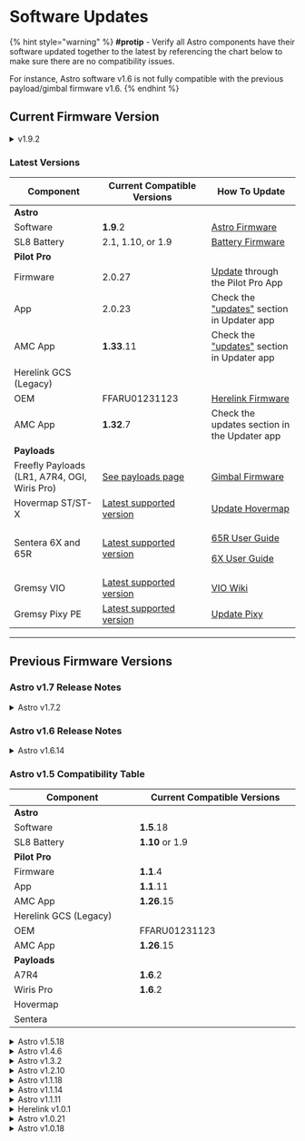 # Software Updates

{% hint style="warning" %}
**#protip​** - ​Verify all Astro components have their software updated together to the latest by referencing the chart below to make sure there are no compatibility issues.

For instance, Astro software v1.6 is not fully compatible with the previous payload/gimbal firmware v1.6.
{% endhint %}



## Current Firmware Version

<details>

<summary>v1.9.2</summary>

* **Summary**: Introduces Astro Max and Freefly OGI Payload
* **Release Date**: January 2024
* **Versions in this package**:&#x20;
  * Astro Skynode: v1.9.2
  *   AMC: 1.33.11


*   **Notes**

    Astro v1.7 -> v1.9

    * New: Freefly OGI Payload support
    * Fix: Adds GPS tagging from GPS altitude. This is a patch to improve height accuracy in RTK tagged images.
    * Fix: Remove button mapping fltmode5 = -1. It was causing issues if the assigned channel was active.
    * Fix (going from v1.9.1 to v1.9.2): Freefly has identified an issue in Astro Max firmware v1.9.1 where the system may fail to detect landing and thus not disarm. v1.9.2 has a parameter value update to correct this issue.

    \


    AMC v1.32.7 -> v1.33.11

    * New: Freefly OGI Payload support
      * Adds custom camera actions 1-3
      * Custom camera action 1 is mapped to GEM on/off.



</details>



### Latest Versions

<table data-full-width="true"><thead><tr><th width="221">Component</th><th width="248">Current Compatible Versions</th><th width="245">How To Update</th></tr></thead><tbody><tr><td><strong>Astro</strong></td><td></td><td></td></tr><tr><td>                Software</td><td><strong>1.9</strong>.2</td><td><a href="software.md#updating-astro-firmware">Astro Firmware</a></td></tr><tr><td>                SL8 Battery</td><td>2.1, 1.10, or 1.9</td><td><a href="https://app.gitbook.com/s/-LaNHxABbg20hfA0zTDQ/products/superlight-batteries/maintenance#firmware-update">Battery Firmware</a></td></tr><tr><td><strong>Pilot Pro</strong></td><td></td><td></td></tr><tr><td>                Firmware</td><td>2.0.27</td><td><a href="https://freefly.gitbook.io/pilot-pro-public/maintenance/software-and-firmware-updates#how-to-update-pilot-pro-firmware">Update</a> through the Pilot Pro App</td></tr><tr><td>                App</td><td>2.0.23</td><td>Check the <a href="https://freefly.gitbook.io/pilot-pro-public/maintenance/software-and-firmware-updates#app-updates">"updates"</a> section in Updater app</td></tr><tr><td>                AMC App</td><td><strong>1.33</strong>.11</td><td>Check the <a href="https://freefly.gitbook.io/pilot-pro-public/maintenance/software-and-firmware-updates#app-updates">"updates"</a> section in Updater app</td></tr><tr><td>Herelink GCS (Legacy)</td><td></td><td></td></tr><tr><td>                OEM</td><td>FFARU01231123</td><td><a href="../../other-user-manuals/ecosystem/components/pilot-handsets/herelink-controller-maintenance/updating-herelink-software.md">Herelink Firmware</a></td></tr><tr><td>                AMC App</td><td><strong>1.32</strong>.7</td><td>Check the updates section in the Updater app</td></tr><tr><td><strong>Payloads</strong></td><td></td><td></td></tr><tr><td>Freefly Payloads (LR1, A7R4, OGI, Wiris Pro)</td><td><a href="https://freefly.gitbook.io/astro-public/other-user-manuals/freefly-payloads/workflows-maintenance-updates/gimbal-firmware">See payloads page</a></td><td><a href="https://freefly.gitbook.io/astro-public/other-user-manuals/payloads/lr1-payload/gimbal-and-camera-software">Gimbal Firmware</a></td></tr><tr><td>Hovermap ST/ST-X</td><td><a href="https://freefly.gitbook.io/astro-public/other-user-manuals/3rd-party-payloads/hovermap-st-x-lidar/hovermap-setup-on-astro">Latest supported version</a></td><td><a href="https://knowledge.emesent.com/hovermap">Update Hovermap</a></td></tr><tr><td>Sentera 6X and 65R</td><td><a href="https://freefly.gitbook.io/astro-public/other-user-manuals/3rd-party-payloads/sentera-6x-65r">Latest supported version</a></td><td><p><a href="https://sentera.gitbook.io/65r-sensor-user-guide">65R User Guide</a></p><p><a href="https://sentera.gitbook.io/6x-multispectral-sensor-user-guide">6X User Guide</a></p></td></tr><tr><td>Gremsy VIO</td><td><a href="https://freefly.gitbook.io/astro-public/other-user-manuals/3rd-party-payloads/gremsy-vio">Latest supported version</a></td><td><a href="https://docs.gremsy.com/payloads/vio">VIO Wiki</a></td></tr><tr><td>Gremsy Pixy PE</td><td><a href="https://freefly.gitbook.io/astro-public/other-user-manuals/3rd-party-payloads/gremsy-pixy-pe">Latest supported version</a></td><td><a href="https://docs.gremsy.com/pixy-and-mio/pixy-u">Update Pixy</a></td></tr></tbody></table>









***

## Previous Firmware Versions

### Astro v1.7 Release Notes

<details>

<summary>Astro v1.7.2</summary>

* **Summary**: Introduces integration for LR1 Thermal Module \[Boson 640R], and various improvements
* **Release Date**: September 2024
* **Versions in this package**:&#x20;
  * Astro Skynode: v1.7.2
  *   AMC: 1.32.7


* **Notes**
  * **Read more details** [**here**](astro-software-v1.7-whats-new.md)**!**
  * New: Integrated LR1 Thermal Module \[Boson 640R]. Includes spot metering and digital zoom up to 8x
  * New: Digital Zoom 1.0 to 4.0x digital zoom on LR1 and A7R4 Payloads for live preview and saved images/videos.&#x20;
  * New: Tap to Focus for LR1 and A7R Payloads
  * New: Payload zoom on Pilot Pro right side rocker. Zoom function is now mapped to the right hand rocker (below R1 button) on Pilot Pro. This works for LR1 Payload, AR4 Payload, Thermal Module for LR1, Wiris Pro Payload
  * Fixes and Improvements:
    * LR1 Payload - Fixed an overheat condition on bootup
    * LR1 Payload - Fixed soft focus in infinity focus mode
    * A7R4 Payload - Removed incorrect 50mm infinity focus setting
    * AMC - Removed Structure Scan
    * AMC - LR1 and Thermal Module appear as EO/IR toggle when both connected
    * Distance Sensor Module - can now select between ft. and meters
    * Distance Sensor Module - displays +99m when max range is reached
    * Added support for up to 3 cameras on Astro

- **Known Issues:**
  * Slow Mode's zoom rate scaling requires reinstallation. To enable it again, go to 10.41.1.1 Astro settings, find installed applications, and press the settings button on the Slow Mode app to initialize it.
  * Currently, video can only be recorded on LR1 and one additional camera (ex: LR1 and Thermal) simultaneously. Wiris Pro is treated in the software as one camera



</details>



### Astro v1.6 Release Notes

<details>

<summary>Astro v1.6.14</summary>

* **Summary**: Support for Astro Prime, Blue, and LR1 Payload
* **Release Date**: July 2024
* **Package version number**:  v1.6



**What's New**

* Integration with Freefly’s **Doodle radio modules**, an NDAA and Blue approved radio module.
  * Freefly built firmware with optimized configurations for real-world Astro flights.
  * Pairing Manager
  * Channel change settings
  * Logging option
  * Firmware updates
  * Option to enable RJ45

- Blue Security features that make Astro an approved[ Blue UAS](https://www.diu.mil/blue-uas-cleared-list)
  * Ability to enable/disable individual security features.
  * • Ability to add multi-user authentication for admins.
  * Stealth logging option that removes positional information from logs. (Please note that having this mode turned on will conflict with PPK mapping workflow)

* Mapping and Mission
  * Metadata updates:
    * See the latest version [here](https://docs.google.com/spreadsheets/d/1xIpZqTWhw0xUHtjHwL9-C6rHBFWwdkcftMq3vk0WBdo/edit?usp=sharing)
    * Added coordinate system to JPEG XMP metadata.
    * Added use of UTC time for date and time in Exif metadata.
    * Added RTK accuracy tag to XMP.
    * Fixed camera attitude in XMP tags.
    * Moved from DJI to Pixhawk XMP block. **This is important to note for mapping workflows**
  * Improved error handling when USB storage is disconnected.
  * PPK processing stability improvements.
  * New mission manager menu for integration with Auterion Suite Mission Sync.
  * Increased Corridor Scan max width to 500m.

- Payload
  * Integration with Freefly’s new Sony LR1 payload
    * Advanced payload parameters in AMC
    * Automatic tuning profiles based on detected lens.
  * Video recording settings for A7R and LR1 payloads.
  * Added JPEG quality setting options to the menu.
  * Fixed the gimbal angles display in AMC.
  * AMC now displays payload gimbal firmware version number.
  * Fixed gimbal tilt drift caused by AMC&#x20;

* Exposed the option to set COM\_RC\_OVERRIDE behavior in AMC safety tab. When this setting is enabled moving the RC sticks immediately gives control back to the pilot by automatically switching to Position mode and if position is unavailable, then to Altitude mode.



**Known Issues**

* **A7R4 and Wiris payloads** need their gimbal firmware updated to v1.7 or above. Not doing so will result in compatibility issues in performance.
*   **Hovermap ST-X payload** requires two parameter changes to work with 1.6 FW.&#x20;

    * Set MAV\_2\_MODE = Normal
    * Set COM\_RC\_IN\_MODE = RC Transmitter Only

    Hovermap is not yet compatible with Astro Blue/Doodle variant.&#x20;



</details>



### Astro v1.5 Compatibility Table

<table data-full-width="false"><thead><tr><th width="221">Component</th><th width="285">Current Compatible Versions</th></tr></thead><tbody><tr><td><strong>Astro</strong></td><td></td></tr><tr><td>                Software</td><td><strong>1.5</strong>.18</td></tr><tr><td>                SL8 Battery</td><td><strong>1.10</strong> or 1.9</td></tr><tr><td><strong>Pilot Pro</strong></td><td></td></tr><tr><td>                Firmware</td><td><strong>1.1</strong>.4</td></tr><tr><td>                App</td><td><strong>1.1</strong>.11</td></tr><tr><td>                AMC App</td><td><strong>1.26</strong>.15</td></tr><tr><td>Herelink GCS (Legacy)</td><td></td></tr><tr><td>                OEM</td><td>FFARU01231123</td></tr><tr><td>                AMC App</td><td><strong>1.26</strong>.15</td></tr><tr><td><strong>Payloads</strong></td><td></td></tr><tr><td>                A7R4</td><td><strong>1.6</strong>.2</td></tr><tr><td>                Wiris Pro</td><td><strong>1.6</strong>.2</td></tr><tr><td>                Hovermap</td><td></td></tr><tr><td>                Sentera</td><td></td></tr></tbody></table>



<details>

<summary>Astro v1.5.18</summary>

* **Summary**: Remote ID Support, Astro FPV integration, ESRI Site Scan and other bugfixes
* **Release Date**: March 2024
* **Versions in this package**:&#x20;
  * Astro Skynode: v1.5.18
  *   AMC (Android): v1.26.15


* **Notes**
  * New: [Standard Remote ID Integration](../../other-user-manuals/ecosystem/faa-remote-identification-rid.md)
  * New: [Astro FPV Support](https://store.freeflysystems.com/products/optional-fpv-system-for-astro)
  * New: Added [Sentera 6X and 65R](https://freeflysystems.com/payloads) options to AMC
  * ESRI Site Scan is now compatible with Astro v1.5 and above
  * Mission and Surveying Fixes:
    * Fixed a bug in the execution of missions with altitude changes. There was an issue with aircraft not always following the intended vertical flight trajectory between waypoints.
    * Fixed a bug where geotagged altitudes could be wrong when using a USB camera
    * Improved the Sony A7RIV triggering consistency during surveys. The jitter between triggers is now significantly reduced
    * Improved RTK geotagging. Previously, the vehicle's location was used to geotag images onboard the vehicle. Although the PPK workflow corrects for any shift during post-processing, accurate RTK geotagging must occur onboard for optimal precision.
    * Improved the speed in generating the necessary onboard PPK files by over 3 times
    * Fixed an issue with PPK process writing the same capture event twice in the Rinex file
    * Fixed issue that would cause the PPK status in AMC to be incorrect. In some cases the processing popup would never show up while in other cases it would show up but never go away
    * Fixed the 200 feet constrain on corridor width limit
    * **Known issue:** Site Scan Reality Engine does not correctly process the gimbal attitude, resulting in poor output maps. [Current workaround](https://freefly.gitbook.io/astro-public/other-user-manuals/payloads/a7r4-mapping-payload/operating-handbook/pro-tips) is to use the Legacy Engine
  * More
    * Optimized video streaming to the GCS by reducing the number of data spikes over the radio link
    * Added VEHICLE\_MANUFACTURER and MODEL for XMP metadata for easy ingestion by Trimble Business Center
    * Updated max yaw rate to 75 deg/s for more precise control
    * Added a guard to battery emergency logic. If a battery reports a sudden jump to 0% state of charge, Astro will do additional checks to see if this might be a faulty report, then it will initiate an RTL instead of a direct Land action.
    * Fixed and issue where slow mode intermittently using wrong camera for scaling
    * Improved data usage by not uploading photos to the suite that are taken while the drone is disarmed
    * Optimized photo storage on external USB stick. Depending on the usb stick write speed there could be situations where the photo storage would slow down the rest of the payload operations.
    * Fixed an issue that would cause the payload to never be detected after a brief payload disconnection
    * Added ability to center map on vehicle, on payload Center Field of View or both
    * Added software compatibility check between AMC and AuterionOS



</details>

<details>

<summary>Astro v1.4.6</summary>

* **Summary**: Introduces the Pilot Pro integration
* **Release Date**: November 2023
* **Versions in this package**:&#x20;
  *   Astro Skynode: v1.4.6


* **Notes**
  * **(Read more details** [**here**](astro-software-v1.4-whats-new.md)**)**
  * New: Pilot Pro Integration
  * New: Velocity Control (aka Slow Speed Mode)
  * Operational Behavior Changes
  * Herelink GCS Updates
  * User Interface (UI) Enhancements
  * Status and Monitoring Improvements
  * Photo Gallery Updates
  * Mapping and Mission Planning Updates
  * Auterion Suite Integration Updates
  * Fixes and Improvements

- **Known Issues:**
  * ESRI Site Scan Flight for ArcGIS is not supported with this software bundle.&#x20;
- **Important Note** for Herelink users -> [switching-to-freefly-updater.md](../../other-user-manuals/ecosystem/components/pilot-handsets/herelink-controller-maintenance/switching-to-freefly-updater.md "mention")



</details>

<details>

<summary>Astro v1.3.2</summary>

* **Summary**: Astro Software release that introduces the Wiris payload integration
* **Release Date**: June 2023
* **Versions in this package**:&#x20;
  *   Astro Skynode: v1.3.2

      * Herelink OEM build number: FFARU01230623


* **Notes**
  * **Introducing the Wiris Payload Integration.** [Read the manual here!](../../other-user-manuals/freefly-payloads/wiris-pro-payload/)
  * New service provider for terrain follow with v1.17.18. (AMC v1.17.17 or earlier will no longer have the terrain follow working starting July 2023)
  * Bugfix for a rare issue where orbit start commands would get delayed for multiple minutes



* **Known Issues:**
  * Herelink suggests that you should update the Air unit as well. However you don't need to update the air unit.
  * ESRI Site Scan Flight for ArcGIS soon to add support for this firmware

</details>

<details>

<summary>Astro v1.2.10</summary>

* **Summary**: Major Astro Software release that includes new Compassless flight mode, and dozens of new features and improvements
* **Release Date**: May 2023
* **Versions in this package**:&#x20;
  * Astro Skynode: v1.2.10
  * Herelink OEM build number: FFSRU01230515
* **Known Issues:**
  * v1.2.10 may display itself as v1.2.9 in AMC or in the Auterion Suite
  * Herelink suggests that you should update the Air unit as well. However, you don't need to update the air unit.
  * ESRI Site Scan Flight for ArcGIS soon to add support for this firmware
  * AMC Photo Gallery doesn't always load. This will be fixed soon

**Download** [**here**](https://drive.google.com/file/d/1Qp3qI54sjc3dEn-yHZDAYMRWuPZuaeQ3/view)

**Read more details** [**here**](astro-software-v1.2-whats-new.md)

</details>

<details>

<summary>Astro v1.1.18</summary>

* **Summary**: Several hotfixes that address safety critical issues
* **Release Date**: February 2023
* **Versions in this package**:&#x20;
  * Astro Skynode: v1.1.18
  * Herelink OEM build number: FFARU010624

**Notes**

* **Several hotfixes that address SD Card driver and priority issues that caused an Astro to crash**
  * Hotfixed SD Card driver to eliminate a possible hang when the SD card is disconnected during a wait for write to complete. This was the initial cause of the crash that triggered grounding
  * Removed PX4’s emergency logger priority boost mechanism which could hang the system if the logger or log\_writer thread was already hung (possibly due to the above issue). This priority boost is what promoted the stuck logging thread to max priority, with the intent of capturing what was wrong, but instead caused the processor to hang in the high priority loop.
  * Increase semaphore holder slots so that there is no situation where it could run out during a resource contention. This can happen during shutdown where multiple modules write parameters at the same time.&#x20;
  * Hotfixed px4io module to ensure DMA is properly closed and restarted in case of a transfer failure
  * Hotfixed px4io module to ensure that in case of corrupted SBUS data, the input processor can’t try and process more than the valid data

- **Hotfix for GPS dropouts affecting Astro functionality**
  * Default GPS configuration now disables Beidou constellation processing on the F9P GPS. There is a suspected weakness in the GPS firmware where bad SBAS data may cause added CPU load on the GPS and it becomes overloaded, which may cause GPS lock to drop for a few seconds.&#x20;

* **Known issue:** During testing, a Freefly Engineering aircraft failed to fully complete the disarm process. The motors shutdown, but the system hung. This has happened 3 times to this specific aircraft, including on older firmware. It is still being investigated, but we don’t believe this was added in this firmware. It has only happened to one vehicle, and failed safely each time.

- **Testing for this release included**
  * Hotfix specific test plan for the new changes
  * Full software validation testing
  * 50+ hours of functional flight time across over 10 pilots and Astros



**Read more details** [here](https://docs.google.com/document/d/1FyLmrl8n_S8AF9IlVJMZwn4WO1uzZpPA2jt0hxa9zwM/edit#heading=h.bf7erfhck8fc)



</details>

<details>

<summary>Astro v1.1.14</summary>

* **Summary**: Introducting ESRI Site Scan for ArcGIS integration
* **Release Date**: September 2022
* **Versions in this package**:&#x20;
  * Astro Skynode: v1.1.14
  * Herelink OEM build number: FFARU010624

**Notes**

* **New Feature:** Integration with ESRI Site Scan for ArcGIS!&#x20;
  * Complete solution - Freefly Astro integrated with Site Scan for ArcGIS provides a complete end-to-end drone mapping solution. From drone hardware, automated flight planning and execution, online and offline, to imagery processing on the cloud or on desktop, to advanced analysis in ArcGIS…
* **New Feature:** ExFat support. You can now use USB drives with any memory size, and format them using a Windows computer. Simply select ExFat format.&#x20;
* **Improvement:** auterionOS and AMC now uses a global counter for the pictures taken
* **Bugfix:** Fixed the camera pre-flight check fails

</details>

<details>

<summary>Astro v1.1.11</summary>

* **Summary**: Astro Map initial release
* **Release Date**: May 2022
* **Versions in this package**:&#x20;
  * Astro Skynode: v1.1.11
  * Herelink OEM build number: FFARU01220425

**Notes**

*   **Operational Behavior Changes**

    * **New Feature - Failsafe change**: Before executing critical and emergency battery failsafes, Astro now switches to “hold” mode for 10 seconds and shows an alert on the AMC. This allows the pilot to have an opportunity to take any manual action, such as aborting the RTL incase vehicle is operating below obstacles. RTL can be be cancelled by selecting any other flight mode.
    * **New Feature - Initial mode behavior change**: Astro will now boot into PENDING mode, and will transition to Position mode when GPS accuracy requirements are met. This prevents accidentally taking off before the Position mode is available and being confused as to why position hold and RTL failsafe is unavailable. If the pilot wants to takeoff before this (without GPS), they can switch to Altitude or Manual mode.&#x20;
    * New Feature: Astro will now go through a 3 stage landing for a smoother touchdown. This autoland is available within 50m horizontally and 30m vertically from the takeoff location. Outside of these bounds, Astro will autoland using the 2 stage touchdown, as it did in v1.0.21.
    * Improvement: Mission pause and resume actions will resume the mission from the last completed waypoint
    * Improvement: Mission and cruise speed defaults are set to 10 m/s
    * Improvement: Default mission altitude is set to 50m


*   **System and Other Changes**

    * New Feature: Astro will now GPS geotag the photos with high accuracy and move them any attached USB storage device. High accuracy is achieved with the integration of camera hotshoe signals, and 1PPS time synchronization
    * New Feature: Astro will automatically write GPS observation files to any attached USB storage device at end of flight for use in PPK processing of flight path or photos. If the aircraft is powered off before observation file writing is complete, it will be placed in a recovery folder on the USB drive at next boot.
    * New Feature: Herelink runs an additional app (Skyway) to route telemetry and video to hotspot devices. This allows connection of multiple devices to Herelink hotspot and stream data and video from Astro
    * Improvement: Astro prevents flashing non-Astro firmware releases to Skynode
    * Improvement: Astro requires a magnetometer calibration after firmware update and parameter reset


*   **AMC Changes**

    * New Feature: AMC will display estimated flight time remaining in minutes as a bar at the top of the screen
    * New Feature: Herelink radio signal strength indicator in status bar
    * New Feature: Support for Astro Map system
    * New Feature: Progress indicator after landing to let users know when GPS observations are done processing. You can set aircraft parameter GPS\_DUMP=0  to silence this notification (which will also disable writing data necessary for PPK processing).
    * Improvement: AMC now runs in background. Minimizing AMC app won’t trigger datalink failsafe
    * Improvement: Auterion suite pilot login
    * Improvement: Terrain collision calculations are improved when planning a mission
    * Improvement: UI for maximizing video window is improved
    * Bugfix: Performance impact of capturing hundreds of photos during a survey is reduced
    * Bugfix: Corridor scan will now trigger photos on all flight legs


*   **Developer/advanced user Changes**

    * New Feature: 1PPS pulse is available on the IO board ZPD connector
    * New Feature: Support for Mavlink Gimbal protocol V2 - [https://mavlink.io/en/services/gimbal\_v2.html](https://mavlink.io/en/services/gimbal_v2.html)
    * New Feature: Camera trigger and feedback is enabled
    * Improvement: External serial port is renamed from TELEM4 to PPB. Baud is now configured with SER\_PPB\_BAUD. Default baud rate is now 921600
    * Improvement: Astro now requires Smart batteries with firmware v1.9 and above (this should only impact beta testers, v1.9 was the initial public battery release firmware).


*   **More Details**

    * Astro v1.1.11 is based on AuterionOS 2.5 and APX4 2.5. Here are the detailed base image [release notes](https://docs.auterion.com/release-notes/flight-control/apx4-2.5/apx4-2.5.0)


* **Known Issues**
  * Switching from photo to video mode will work, however AMC will display an incorrect warning that it failed.

</details>

<details>

<summary>Herelink v1.0.1</summary>

* **Summary**: Herelink bugfix release
* **Release Date**: September 2021
* **Versions in this package**:&#x20;
  * Herelink OEM build number: FFSRU01210809

- **Notes**:
  * Bugfix: This version fixes an issue with the wifi hotspot intermittently stopping to work.

</details>

<details>

<summary>Astro v1.0.21</summary>



* **Summary**: Astro hotfix release
* **Release Date**: August 2021
* **Versions in this package**:&#x20;
  * Astro Skynode: v1.0.21

- **Notes**:
  * Bugfix: Slew rate limits are enabled to prevent an edge case where aggressive motor commands can cause motor controller to destabilize.

</details>

<details>

<summary>Astro v1.0.18</summary>

* **Summary**: Initial Astro release
* **Release Date**: July 2021
* **Versions in this package**:&#x20;
  * Astro Skynode: v1.0.18

</details>
